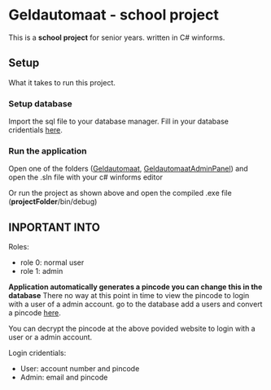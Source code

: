 # Geldautomaat - school project

This is a **school project** for senior years. written in C# winforms.

## Setup

What it takes to run this project.

### Setup database
Import the sql file to your database manager.
Fill in your database cridentials [here](https://github.com/RheimerVanDijk/Geldautomaat/blob/9f493e12253937aa931380b547e10f66069a9947/GeldautomaatClassLibrary/Database.cs#L16).

### Run the application

Open one of the folders ([Geldautomaat](https://github.com/RheimerVanDijk/Geldautomaat/tree/master/Geldautomaat), [GeldautomaatAdminPanel](https://github.com/RheimerVanDijk/Geldautomaat/tree/master/GeldautomaatAdminPanel)) and open the .sln file with your c# winforms editor

Or run the project as shown above and open the compiled .exe file (**projectFolder**/bin/debug)

## INPORTANT INTO
Roles:
* role 0: normal user
* role 1: admin

**Application automatically generates a pincode you can change this in the database**
There no way at this point in time to view the pincode to login with a user of a admin account. 
go to the database add a users and convert a pincode [here](https://md5decrypt.net/en/Sha256/).

You can decrypt the pincode at the above povided website to login with a user or a admin account.

Login cridentials:
* User: account number and pincode
* Admin: email and pincode
